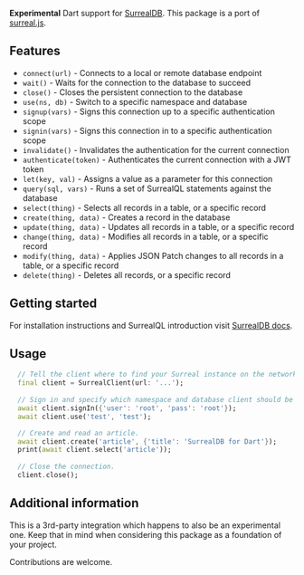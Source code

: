 **Experimental** Dart support for [SurrealDB](https://surrealdb.com).
This package is a port of [surreal.js](https://github.com/surrealdb/surrealdb.js).

## Features

- `connect(url)` - Connects to a local or remote database endpoint
- `wait()` - Waits for the connection to the database to succeed
- `close()` - Closes the persistent connection to the database
- `use(ns, db)` - Switch to a specific namespace and database
- `signup(vars)` - Signs this connection up to a specific authentication scope
- `signin(vars)` - Signs this connection in to a specific authentication scope
- `invalidate()` - Invalidates the authentication for the current connection
- `authenticate(token)` - Authenticates the current connection with a JWT token
- `let(key, val)` - Assigns a value as a parameter for this connection
- `query(sql, vars)` - Runs a set of SurrealQL statements against the database
- `select(thing)` - Selects all records in a table, or a specific record
- `create(thing, data)` - Creates a record in the database
- `update(thing, data)` - Updates all records in a table, or a specific record
- `change(thing, data)` - Modifies all records in a table, or a specific record
- `modify(thing, data)` - Applies JSON Patch changes to all records in a table, or a specific record
- `delete(thing)` - Deletes all records, or a specific record

## Getting started

For installation instructions and SurrealQL introduction visit [SurrealDB docs](https://surrealdb.com/docs).

## Usage

```dart
  // Tell the client where to find your Surreal instance on the network.
  final client = SurrealClient(url: '...');
  
  // Sign in and specify which namespace and database client should be referring to.
  await client.signIn({'user': 'root', 'pass': 'root'});
  await client.use('test', 'test');

  // Create and read an article.
  await client.create('article', {'title': 'SurrealDB for Dart'});
  print(await client.select('article'));
  
  // Close the connection.
  client.close();
```

## Additional information

This is a 3rd-party integration which happens to also be an experimental one.
Keep that in mind when considering this package as a foundation of your project.

Contributions are welcome.
